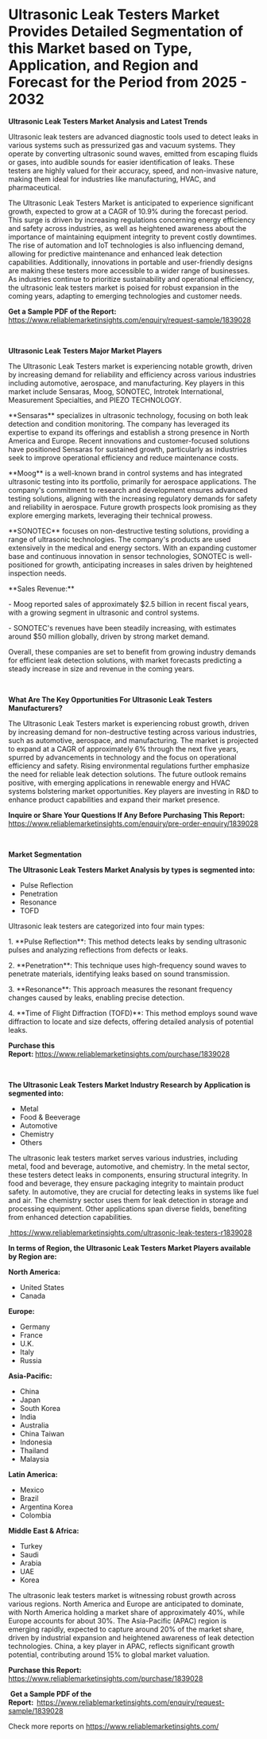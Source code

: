 <p><h1>Ultrasonic Leak Testers Market Provides Detailed Segmentation of this Market based on Type, Application, and Region and Forecast for the Period from 2025 - 2032</h1></p><p><strong>Ultrasonic Leak Testers Market Analysis and Latest Trends</strong></p>
<p><p>Ultrasonic leak testers are advanced diagnostic tools used to detect leaks in various systems such as pressurized gas and vacuum systems. They operate by converting ultrasonic sound waves, emitted from escaping fluids or gases, into audible sounds for easier identification of leaks. These testers are highly valued for their accuracy, speed, and non-invasive nature, making them ideal for industries like manufacturing, HVAC, and pharmaceutical.</p><p>The Ultrasonic Leak Testers Market is anticipated to experience significant growth, expected to grow at a CAGR of 10.9% during the forecast period. This surge is driven by increasing regulations concerning energy efficiency and safety across industries, as well as heightened awareness about the importance of maintaining equipment integrity to prevent costly downtimes. The rise of automation and IoT technologies is also influencing demand, allowing for predictive maintenance and enhanced leak detection capabilities. Additionally, innovations in portable and user-friendly designs are making these testers more accessible to a wider range of businesses. As industries continue to prioritize sustainability and operational efficiency, the ultrasonic leak testers market is poised for robust expansion in the coming years, adapting to emerging technologies and customer needs.</p></p>
<p><strong>Get a Sample PDF of the Report:&nbsp;</strong> <a href="https://www.reliablemarketinsights.com/enquiry/request-sample/1839028?utm_campaign=2327&utm_medium=2&utm_source=Github&utm_content=ia&utm_term=28022025&utm_id=ultrasonic-leak-testers">https://www.reliablemarketinsights.com/enquiry/request-sample/1839028</a></p>
<p>&nbsp;</p>
<p><strong>Ultrasonic Leak Testers Major Market Players</strong></p>
<p><p>The Ultrasonic Leak Testers market is experiencing notable growth, driven by increasing demand for reliability and efficiency across various industries including automotive, aerospace, and manufacturing. Key players in this market include Sensaras, Moog, SONOTEC, Introtek International, Measurement Specialties, and PIEZO TECHNOLOGY.</p><p>**Sensaras** specializes in ultrasonic technology, focusing on both leak detection and condition monitoring. The company has leveraged its expertise to expand its offerings and establish a strong presence in North America and Europe. Recent innovations and customer-focused solutions have positioned Sensaras for sustained growth, particularly as industries seek to improve operational efficiency and reduce maintenance costs.</p><p>**Moog** is a well-known brand in control systems and has integrated ultrasonic testing into its portfolio, primarily for aerospace applications. The company's commitment to research and development ensures advanced testing solutions, aligning with the increasing regulatory demands for safety and reliability in aerospace. Future growth prospects look promising as they explore emerging markets, leveraging their technical prowess.</p><p>**SONOTEC** focuses on non-destructive testing solutions, providing a range of ultrasonic technologies. The company's products are used extensively in the medical and energy sectors. With an expanding customer base and continuous innovation in sensor technologies, SONOTEC is well-positioned for growth, anticipating increases in sales driven by heightened inspection needs.</p><p>**Sales Revenue:** </p><p>- Moog reported sales of approximately $2.5 billion in recent fiscal years, with a growing segment in ultrasonic and control systems.</p><p>- SONOTEC's revenues have been steadily increasing, with estimates around $50 million globally, driven by strong market demand.</p><p>Overall, these companies are set to benefit from growing industry demands for efficient leak detection solutions, with market forecasts predicting a steady increase in size and revenue in the coming years.</p></p>
<p>&nbsp;</p>
<p><strong>What Are The Key Opportunities For Ultrasonic Leak Testers Manufacturers?</strong></p>
<p><p>The Ultrasonic Leak Testers market is experiencing robust growth, driven by increasing demand for non-destructive testing across various industries, such as automotive, aerospace, and manufacturing. The market is projected to expand at a CAGR of approximately 6% through the next five years, spurred by advancements in technology and the focus on operational efficiency and safety. Rising environmental regulations further emphasize the need for reliable leak detection solutions. The future outlook remains positive, with emerging applications in renewable energy and HVAC systems bolstering market opportunities. Key players are investing in R&D to enhance product capabilities and expand their market presence.</p></p>
<p><strong>Inquire or Share Your Questions If Any Before Purchasing This Report:</strong> <a href="https://www.reliablemarketinsights.com/enquiry/pre-order-enquiry/1839028?utm_campaign=2327&utm_medium=2&utm_source=Github&utm_content=ia&utm_term=28022025&utm_id=ultrasonic-leak-testers">https://www.reliablemarketinsights.com/enquiry/pre-order-enquiry/1839028</a></p>
<p>&nbsp;</p>
<p><strong>Market Segmentation</strong></p>
<p><strong>The Ultrasonic Leak Testers Market Analysis by types is segmented into:</strong></p>
<p><ul><li>Pulse Reflection</li><li>Penetration</li><li>Resonance</li><li>TOFD</li></ul></p>
<p><p>Ultrasonic leak testers are categorized into four main types: </p><p>1. **Pulse Reflection**: This method detects leaks by sending ultrasonic pulses and analyzing reflections from defects or leaks.</p><p>2. **Penetration**: This technique uses high-frequency sound waves to penetrate materials, identifying leaks based on sound transmission.</p><p>3. **Resonance**: This approach measures the resonant frequency changes caused by leaks, enabling precise detection.</p><p>4. **Time of Flight Diffraction (TOFD)**: This method employs sound wave diffraction to locate and size defects, offering detailed analysis of potential leaks.</p></p>
<p><strong>Purchase this Report:&nbsp;</strong><a href="https://www.reliablemarketinsights.com/purchase/1839028?utm_campaign=2327&utm_medium=2&utm_source=Github&utm_content=ia&utm_term=28022025&utm_id=ultrasonic-leak-testers">https://www.reliablemarketinsights.com/purchase/1839028</a></p>
<p>&nbsp;</p>
<p><strong>The Ultrasonic Leak Testers Market Industry Research by Application is segmented into:</strong></p>
<p><ul><li>Metal</li><li>Food & Beeverage</li><li>Automotive</li><li>Chemistry</li><li>Others</li></ul></p>
<p><p>The ultrasonic leak testers market serves various industries, including metal, food and beverage, automotive, and chemistry. In the metal sector, these testers detect leaks in components, ensuring structural integrity. In food and beverage, they ensure packaging integrity to maintain product safety. In automotive, they are crucial for detecting leaks in systems like fuel and air. The chemistry sector uses them for leak detection in storage and processing equipment. Other applications span diverse fields, benefiting from enhanced detection capabilities.</p></p>
<p><a href="https://www.reliablemarketinsights.com/ultrasonic-leak-testers-r1839028?utm_campaign=2327&utm_medium=2&utm_source=Github&utm_content=ia&utm_term=28022025&utm_id=ultrasonic-leak-testers">&nbsp;https://www.reliablemarketinsights.com/ultrasonic-leak-testers-r1839028</a></p>
<p><strong>In terms of Region, the Ultrasonic Leak Testers Market Players available by Region are:</strong></p>
<p>
    <p> <strong> North America: </strong>
        <ul>
            <li>United States</li>
            <li>Canada</li>
        </ul>
        </p> 
    <p> <strong> Europe: </strong>
        <ul>
            <li>Germany</li>
            <li>France</li>
            <li>U.K.</li>
            <li>Italy</li>
            <li>Russia</li>
        </ul>
        </p> 
    <p> <strong> Asia-Pacific: </strong>
        <ul>
            <li>China</li>
            <li>Japan</li>
            <li>South Korea</li>
            <li>India</li>
            <li>Australia</li>
            <li>China Taiwan</li>
            <li>Indonesia</li>
            <li>Thailand</li>
            <li>Malaysia</li>
        </ul>
        </p> 
    <p> <strong> Latin America: </strong>
        <ul>
            <li>Mexico</li>
            <li>Brazil</li>
            <li>Argentina Korea</li>
            <li>Colombia</li>
        </ul>
        </p> 
    <p> <strong> Middle East & Africa: </strong>
        <ul>
            <li>Turkey</li>
            <li>Saudi</li>
            <li>Arabia</li>
            <li>UAE</li>
            <li>Korea</li>
        </ul>
    </p>
    </p>
<p><p>The ultrasonic leak testers market is witnessing robust growth across various regions. North America and Europe are anticipated to dominate, with North America holding a market share of approximately 40%, while Europe accounts for about 30%. The Asia-Pacific (APAC) region is emerging rapidly, expected to capture around 20% of the market share, driven by industrial expansion and heightened awareness of leak detection technologies. China, a key player in APAC, reflects significant growth potential, contributing around 15% to global market valuation.</p></p>
<p><strong>Purchase this Report: </strong><a href="https://www.reliablemarketinsights.com/purchase/1839028?utm_campaign=2327&utm_medium=2&utm_source=Github&utm_content=ia&utm_term=28022025&utm_id=ultrasonic-leak-testers">https://www.reliablemarketinsights.com/purchase/1839028</a></p>
<p>&nbsp;<strong>Get a Sample PDF of the Report:&nbsp;&nbsp;</strong><a href="https://www.reliablemarketinsights.com/enquiry/request-sample/1839028?utm_campaign=2327&utm_medium=2&utm_source=Github&utm_content=ia&utm_term=28022025&utm_id=ultrasonic-leak-testers">https://www.reliablemarketinsights.com/enquiry/request-sample/1839028</a></p>
<p><strong></strong></p>
<p>Check more reports on <a href="https://www.reliablemarketinsights.com/?utm_campaign=2327&utm_medium=2&utm_source=Github&utm_content=ia&utm_term=28022025&utm_id=ultrasonic-leak-testers">https://www.reliablemarketinsights.com/</a></p>